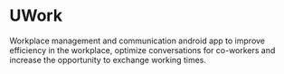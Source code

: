 # UWork

Workplace management and communication android app to improve efficiency in the workplace, optimize conversations for co-workers and increase the opportunity to exchange working times.
